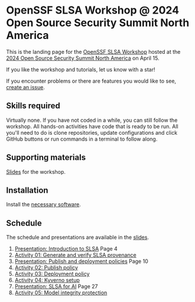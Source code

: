 # OpenSSF SLSA Workshop @ 2024 Open Source Security Summit North America

This is the landing page for the [OpenSSF SLSA Workshop](https://events.linuxfoundation.org/open-source-summit-north-america/features/co-located-events/?__hstc=14087400.578b67b64e2190424395285af33c8d5d.1708423678822.1710755394570.1710772128577.15&__hssc=14087400.1.1710772128577&__hsfp=1817696209#openssf-slsa-workshop) hosted at the [2024 Open Source Security Summit North America](https://events.linuxfoundation.org/open-source-summit-north-america/) on April 15.

If you like the workshop and tutorials, let us know with a star!

If you encounter problems or there are features you would like to see, [create an issue](https://github.com/slsa-framework/oss-na24-slsa-workshop/issues/new).

## Skills required

Virtually none. If you have not coded in a while, you can still follow the workshop. All hands-on activities have code that is ready to be run. 
All you'll need to do is clone repositories, update configurations and click GitHub buttons or run commands in a terminal to follow along.

## Supporting materials

[Slides](https://github.com/slsa-framework/oss-na24-slsa-workshop/releases/download/materials/presentation.pdf) for the workshop.

## Installation

Install the [necessary software](./INSTALLATION.md).

## Schedule

The schedule and presentations are available in the [slides](https://github.com/slsa-framework/oss-na24-slsa-workshop/releases/download/materials/presentation.pdf).

1. [Presentation: Introduction to SLSA](https://github.com/slsa-framework/oss-na24-slsa-workshop/releases/download/materials/presentation.pdf) Page 4
2. [Activity 01: Generate and verify SLSA provenance](./activities/01/readme.md)
3. [Presentation: Publish and deployment policies](https://github.com/slsa-framework/oss-na24-slsa-workshop/releases/download/materials/presentation.pdf) Page 10
4. [Activity 02: Publish policy](./activities/02/readme.md)
5. [Activity 03: Deployment policy](./activities/03/readme.md)
6. [Activity 04: Kyverno setup](./activities/04/readme.md)
7. [Presentation: SLSA for AI](https://github.com/slsa-framework/oss-na24-slsa-workshop/releases/download/materials/presentation.pdf) Page 27
8. [Activity 05: Model integrity protection](./activities/05/readme.md)

 
